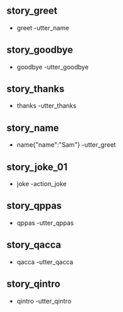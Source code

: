 ## story_greet
* greet
 -utter_name

## story_goodbye
* goodbye
 -utter_goodbye

## story_thanks
* thanks
 -utter_thanks

## story_name
* name{"name":"Sam"}
 -utter_greet

## story_joke_01
* joke
 -action_joke

## story_qppas
* qppas
 -utter_qppas

## story_qacca
 * qacca
  -utter_qacca

## story_qintro
 * qintro
  -utter_qintro

